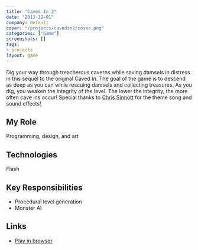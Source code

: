 ```yaml
---
title: "Caved In 2"
date: "2013-12-01"
company: default
cover: "/projects/cavedin2/cover.png"
categories: ["Game"]
screenshots: []
tags:
- projects
layout: game
---
```


Dig your way through treacherous caverns while saving damsels in distress in this sequel to the original Caved In. The goal of the game is to descend as deep as you can while rescuing damsels and collecting treasures. As you dig, you weaken the integrity of the level. The lower the integrity, the more often cave ins occur! Special thanks to [Chris Sinnott](http://www.sinnottsoundworks.com/) for the theme song and sound effects!

## My Role
Programming, design, and art

## Technologies
Flash

## Key Responsibilities
* Procedural level generation
* Monster AI

## Links
* [Play in browser](http://www.kongregate.com/games/alexlarioza/caved-in-2)